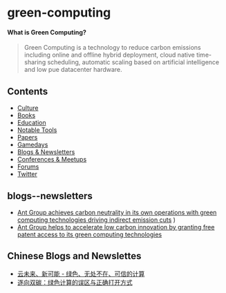 # green-computing

#### What is Green Computing?

> Green Computing is a technology to reduce  carbon emissions including online and offline hybrid deployment, cloud native time-sharing scheduling, automatic scaling based on artificial intelligence and low pue datacenter hardware.

 ## Contents
  - [Culture](#culture)
  - [Books](#books)
  - [Education](#education)
  - [Notable Tools](#notable-tools)
  - [Papers](#papers)
  - [Gamedays](#gamedays)
  - [Blogs & Newsletters](#blogs--newsletters)
  - [Conferences & Meetups](#conferences--meetups)
  - [Forums](#forums)
  - [Twitter](#twitter)


## blogs--newsletters

* [Ant Group achieves carbon neutrality in its own operations with green computing technologies driving indirect emission cuts](https://www.antgroup.com/en/news-media/press-releases/2022-04-19-18-00)
)
* [Ant Group helps to accelerate low carbon innovation by granting free patent access to its green computing technologies](https://www.antgroup.com/en/news-media/press-releases/2022-04-21-16-00)

## Chinese Blogs and Newslettes

* [云未来、新可能 - 绿色、无处不在、可信的计算](https://xie.infoq.cn/article/59f29e32dc4ab94ee589057f9)
* [逐向双碳：绿色计算的误区与正确打开方式](https://xie.infoq.cn/article/e72e10fc4706552321f0fa93c)

